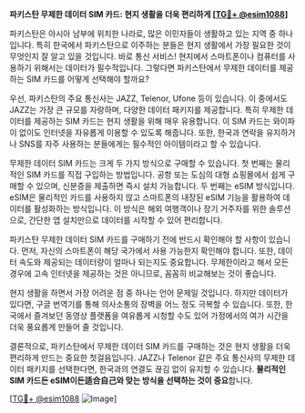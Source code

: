 **파키스탄 무제한 데이터 SIM 카드: 현지 생활을 더욱 편리하게 [[TG💪+ @esim1088](https://t.me/s/esim1088)]**

파키스탄은 아시아 남부에 위치한 나라로, 많은 이민자들이 생활하고 있는 지역 중 하나입니다. 특히 한국에서 파키스탄으로 이주하는 분들은 현지 생활에서 가장 필요한 것이 무엇인지 잘 알고 있을 것입니다. 바로 통신 서비스! 현지에서 스마트폰이나 컴퓨터를 사용하기 위해서는 데이터가 필수적입니다. 그렇다면 파키스탄에서 무제한 데이터를 제공하는 SIM 카드를 어떻게 선택해야 할까요?

우선, 파키스탄의 주요 통신사는 JAZZ, Telenor, Ufone 등이 있습니다. 이 중에서도 JAZZ는 가장 큰 규모를 자랑하며, 다양한 데이터 패키지를 제공합니다. 특히 무제한 데이터를 제공하는 SIM 카드는 현지 생활을 위해 매우 유용합니다. 이 SIM 카드는 와이파이 없이도 인터넷을 자유롭게 이용할 수 있도록 해줍니다. 또한, 한국과 연락을 유지하거나 SNS를 자주 사용하는 분들에게는 필수적인 아이템이라고 할 수 있습니다.

무제한 데이터 SIM 카드는 크게 두 가지 방식으로 구매할 수 있습니다. 첫 번째는 물리적인 SIM 카드를 직접 구입하는 방법입니다. 공항 또는 도심의 대형 쇼핑몰에서 쉽게 구매할 수 있으며, 신분증을 제출하면 즉시 설치 가능합니다. 두 번째는 eSIM 방식입니다. eSIM은 물리적인 카드를 사용하지 않고 스마트폰의 내장된 eSIM 기능을 활용하여 데이터를 활성화하는 방식입니다. 이 방식은 해외 여행객이나 장기 거주자를 위한 솔루션으로, 간단한 앱 설치만으로 데이터를 시작할 수 있어 편리합니다.

파키스탄 무제한 데이터 SIM 카드를 구매하기 전에 반드시 확인해야 할 사항이 있습니다. 먼저, 자신의 스마트폰이 해당 국가에서 사용 가능한지 확인해야 합니다. 또한, 데이터 속도와 제공되는 데이터량이 얼마나 되는지도 중요합니다. 무제한이라고 해서 모든 경우에 고속 인터넷을 제공하는 것은 아니므로, 꼼꼼히 비교해보는 것이 좋습니다.

현지 생활을 하면서 가장 어려운 점 중 하나는 언어 문제일 것입니다. 하지만 데이터가 있다면, 구글 번역기를 통해 의사소통의 장벽을 어느 정도 극복할 수 있습니다. 또한, 한국에서 즐겨보던 동영상 플랫폼을 여유롭게 시청할 수도 있어 가정에서의 여가 시간을 더욱 풍요롭게 만들어 줄 것입니다.

결론적으로, 파키스탄에서 무제한 데이터 SIM 카드를 구매하는 것은 현지 생활을 더욱 편리하게 만드는 중요한 첫걸음입니다. JAZZ나 Telenor 같은 주요 통신사의 무제한 데이터 패키지를 선택한다면, 한국과의 연결도 끊김 없이 유지할 수 있습니다. **물리적인 SIM 카드든 eSIM이든适合自己와 맞는 방식을 선택하는 것이 중요**합니다.

[[TG💪+ @esim1088](https://t.me/s/esim1088) ![Image](https://i.postimg.cc/Y0z9fWf4/image.png)]